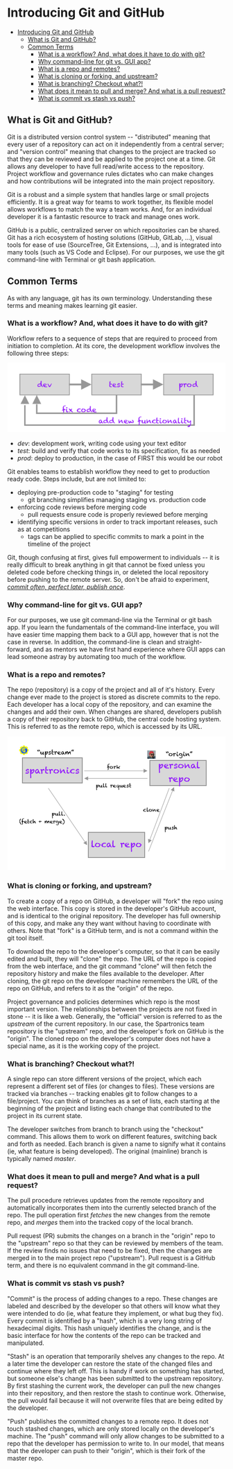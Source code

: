 # Introducing Git and GitHub

<!-- TOC -->

- [Introducing Git and GitHub](#introducing-git-and-github)
  - [What is Git and GitHub?](#what-is-git-and-github)
  - [Common Terms](#common-terms)
    - [What is a workflow? And, what does it have to do with git?](#what-is-a-workflow-and-what-does-it-have-to-do-with-git)
    - [Why command-line for git vs. GUI app?](#why-command-line-for-git-vs-gui-app)
    - [What is a repo and remotes?](#what-is-a-repo-and-remotes)
    - [What is cloning or forking, and upstream?](#what-is-cloning-or-forking-and-upstream)
    - [What is branching? Checkout what?!](#what-is-branching-checkout-what)
    - [What does it mean to pull and merge? And what is a pull request?](#what-does-it-mean-to-pull-and-merge-and-what-is-a-pull-request)
    - [What is commit vs stash vs push?](#what-is-commit-vs-stash-vs-push)

<!-- /TOC -->

## What is Git and GitHub?
Git is a distributed version control system -- "distributed" meaning that
every user of a repository can act on it independently from a central server;
and "version control" meaning that changes to the project are tracked so that
they can be reviewed and be applied to the project one at a time. Git
allows any developer to have full read/write access to the repository. Project
workflow and governance rules dictates who can make changes and how contributions
will be integrated into the main project repository.

Git is a robust and a simple system that handles large or small projects
efficiently. It is a great way for teams to work together, its flexible model
allows workflows to match the way a team works. And, for an individual
developer it is a fantastic resource to track and manage ones work.

GitHub is a public, centralized server on which repositories can be shared.
Git has a rich ecosystem of hosting solutions (GitHub, GitLab, ...),
visual tools for ease of use (SourceTree, Git Extensions, ...),
and is integrated into many tools (such as VS Code and Eclipse). For our
purposes, we use the git command-line with Terminal or git bash application.

## Common Terms
As with any language, git has its own terminology. Understanding these terms
and meaning makes learning git easier.

### What is a workflow? And, what does it have to do with git?
Workflow refers to a sequence of steps that are required to proceed from
initiation to completion. At its core, the development workflow involves
the following three steps:

![Development Workflow](images/dev_workflow.png)

- _dev_: development work, writing code using your text editor
- _test_: build and verify that code works to its specification, fix as needed
- _prod_: deploy to production, in the case of FIRST this would be our robot

Git enables teams to establish workflow they need to get to production ready code.
Steps include, but are not limited to:
- deploying pre-production code to "staging" for testing
    - git branching simplifies managing staging vs. production code
- enforcing code reviews before merging code
    - pull requests ensure code is properly reviewed before merging
- identifying specific versions in order to track important releases, such as at competitions
    - tags can be applied to specific commits to mark a point in the timeline of the project

Git, though confusing at first, gives full empowerment to individuals --
it is really difficult to break anything in git that cannot be fixed unless you
deleted code before checking things in, or deleted the local repository before
pushing to the remote server. So, don't be afraid to experiment,
[_commit often, perfect later, publish once_](https://sethrobertson.github.io/GitBestPractices/).

### Why command-line for git vs. GUI app?
For our purposes, we use git command-line via the Terminal or git bash app. If you
learn the fundamentals of the command-line interface, you will have easier time
mapping them back to a GUI app, however that is not the case in reverse. In addition,
the command-line is clean and straight-forward, and as mentors we have first hand
experience where GUI apps can lead someone astray by automating too much of the
workflow.

### What is a repo and remotes?
The repo (repository) is a copy of the project and all of it's history. Every change
ever made to the project is stored as discrete commits to the repo. Each developer
has a local copy of the repository, and can examine the changes and add their own.
When changes are shared, developers publish a copy of their repository back
to GitHub, the central code hosting system. This is referred to as the remote repo,
which is accessed by its URL.

![Relationship between repos](images/repos.png)

### What is cloning or forking, and upstream?
To create a copy of a repo on GitHub, a developer will "fork" the repo using the
web interface. This copy is stored in the developer's GitHub account, and is
identical to the original repository. The developer has full ownership of this
copy, and make any they want without having to coordinate with others. Note that
"fork" is a GitHub term, and is not a command within the git tool itself.

To download the repo to the developer's computer, so that it can be easily edited
and built, they will "clone" the repo. The URL of the repo is copied from the
web interface, and the git command "clone" will then fetch the repository history
and make the files available to the developer. After cloning, the git repo on
the developer machine remembers the URL of the repo on GitHub, and refers to
it as the "origin" of the repo.

Project governance and policies determines which repo is the most important
version. The relationships between the projects are not fixed in stone -- it is
like a web. Generally, the "official" version is referred to as the _upstream_
of the current repository. In our case, the Spartronics team repository is the
"upstream" repo, and the developer's fork on GitHub is the "origin". The cloned
repo on the developer's computer does not have a special name, as it is the
working copy of the project.

### What is branching? Checkout what?!
A single repo can store different versions of the project, which each represent
a different set of files (or changes to files). These versions are
tracked via branches -- tracking enables git to follow changes to a
file/project. You can think of branches as a set of lists, each starting at
the beginning of the project and listing each change that contributed to the
project in its current state.

The developer switches from branch to branch using the "checkout" command.
This allows them to work on different features, switching back and forth
as needed. Each branch is given a name to signify what it contains (ie, what
feature is being developed). The original (mainline) branch is typically
named _master_.

### What does it mean to pull and merge? And what is a pull request?
The pull procedure retrieves updates from the remote repository and automatically
incorporates them into the currently selected branch of the repo.
The pull operation first _fetches_ the new changes from the remote repo,
and _merges_ them into the tracked copy of the local branch.

Pull request (PR) submits the changes on a branch in the "origin" repo to the
"upstream" repo so that they can be reviewed by members of the team. If the
review finds no issues that need to be fixed, then the changes are merged
in to the main project repo ("upstream").
Pull request is a GitHub term, and there is no equivalent command in the
git command-line.

### What is commit vs stash vs push?
"Commit" is the process of adding changes to a repo. These changes are
labeled and described by the developer so that others will know what they
were intended to do (ie, what feature they implement, or what bug they fix).
Every commit is identified by a "hash", which is a very long string of
hexadecimal digits. This hash uniquely identifies the change, and is the
basic interface for how the contents of the repo can be tracked and manipulated.

"Stash" is an operation that temporarily shelves any changes to the repo.
At a later time the developer can restore the state of the changed files and
continue where they left off. This is handy if work on something has started,
but someone else's change has been submitted to the upstream repository. By
first stashing the current work, the developer can pull the new changes into
their repository, and then restore the stash to continue work. Otherwise, the
pull would fail because it will not overwrite files that are being edited by
the developer.

"Push" publishes the committed changes to a remote repo. It does not touch
stashed changes, which are only stored locally on the developer's machine.
The "push" command will only allow changes to be submitted to a repo that
the developer has permission to write to. In our model, that means that the
developer can push to their "origin", which is their fork of the master
repo.
